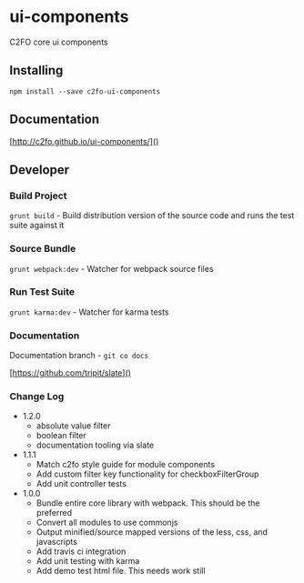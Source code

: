 # ui-components
C2FO core ui components

## Installing

`npm install --save c2fo-ui-components`

## Documentation

[http://c2fo.github.io/ui-components/]()

## Developer

### Build Project

`grunt build` - Build distribution version of the source code and runs the test suite against it

### Source Bundle

`grunt webpack:dev` - Watcher for webpack source files

### Run Test Suite

`grunt karma:dev` - Watcher for karma tests

### Documentation

Documentation branch - `git co docs`

[https://github.com/tripit/slate]()

### Change Log
* 1.2.0
    * absolute value filter
    * boolean filter
    * documentation tooling via slate
* 1.1.1
    * Match c2fo style guide for module components
    * Add custom filter key functionality for checkboxFilterGroup
    * Add unit controller tests
* 1.0.0
    * Bundle entire core library with webpack. This should be the preferred
    * Convert all modules to use commonjs
    * Output minified/source mapped versions of the less, css, and javascripts
    * Add travis ci integration
    * Add unit testing with karma
    * Add demo test html file. This needs work still
